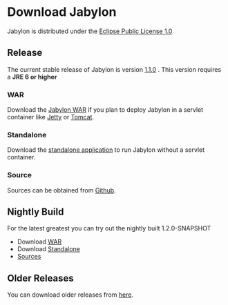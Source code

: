 Download Jabylon
================

Jabylon is distributed under the [Eclipse Public License 1.0](http://opensource.org/licenses/EPL-1.0)  



## Release

The current stable release of Jabylon is version [1.1.0](https://github.com/jutzig/jabylon/releases/latest) .
This version requires a **JRE 6 or higher**


### WAR 
 
Download the [Jabylon WAR](https://github.com/jutzig/jabylon/releases/download/v1.1.0/jabylon.war) if you plan to deploy Jabylon in a servlet container like [Jetty](http://www.eclipse.org/jetty/ ) or [Tomcat](http://tomcat.apache.org/).

### Standalone

Download the [standalone application](https://github.com/jutzig/jabylon/releases/download/v1.1.0/jabylon-standalone.zip) to run Jabylon without a servlet container.


### Source

Sources can be obtained from [Github](https://github.com/jutzig/jabylon/archive/v1.1.0.zip).


## Nightly Build

For the latest greatest you can try out the nightly built 1.2.0-SNAPSHOT

 * Download [WAR](http://jenkins-jabylon.rhcloud.com/job/jabylon/lastSuccessfulBuild/artifact/releng/war/target/jabylon.war)
 * Download [Standalone](http://jenkins-jabylon.rhcloud.com/job/jabylon/lastSuccessfulBuild/artifact/releng/standalone/target/jabylon-standalone.zip)
 * [Sources](https://github.com/jutzig/jabylon) 
 
 ## Older Releases
 
 You can download older releases from [here](https://github.com/jutzig/jabylon/releases).
